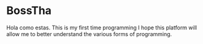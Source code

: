 # BossTha

Hola como estas. This is my first time programming
I hope this platform will allow me to better understand the various 
forms of programming. 
